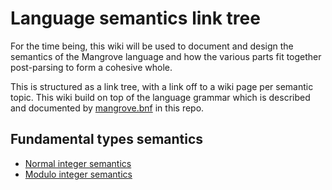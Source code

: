 # Language semantics link tree

For the time being, this wiki will be used to document and design the semantics of the Mangrove language and how the various parts fit together post-parsing to form a cohesive whole.

This is structured as a link tree, with a link off to a wiki page per semantic topic.
This wiki build on top of the language grammar which is described and documented by [mangrove.bnf](https://github.com/mangrove-lang/mangrove-doc/blob/main/mangrove.bnf) in this repo.

## Fundamental types semantics

* [Normal integer semantics](Normal-integer-semantics)
* [Modulo integer semantics](Modulo-integer-semantics)
